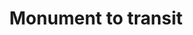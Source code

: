 ---
pid: ch620
title: Monument to transit
location_transcription: 30th Street Station
coordinates: "[-75.182278464776, 39.955888845396]"
zipcode: '19141'
gen_neighborhood: Northwest Philadelphia
neighborhood: Logan
outside_phl: 
age: '70'
age_range: 70+
instagram: 
image_file_name: ch_620.jpg
proposal_transcription: A monument celebrating the variety of public transit in this
  city. With the buses, trolleys, subway, trains, rent-a-bike and rent-a-car there
  are so many ways for Philadelphians to get around
topic: 
topic_summary: '0'
type: Other No Form
keywords_other: transit
credit: Andy + Yrrell
image_labels: 
twitter: 
facebook: 
permalink: "/monuments/ch620/"
layout: item-page
---